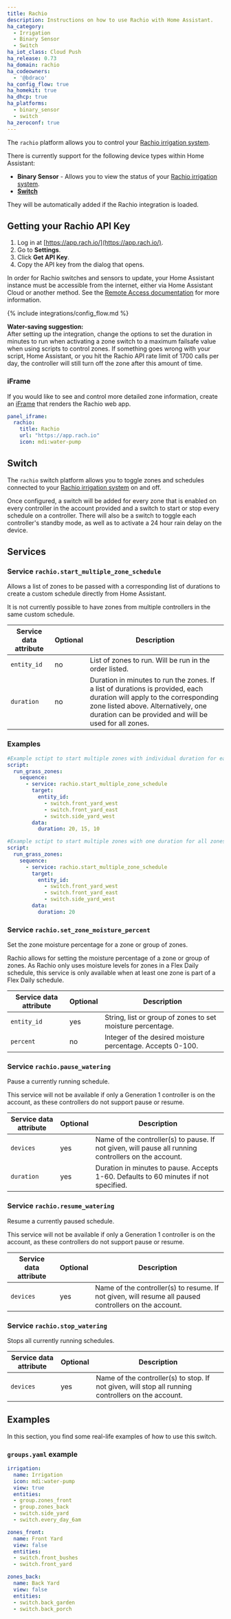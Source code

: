 ```yaml
---
title: Rachio
description: Instructions on how to use Rachio with Home Assistant.
ha_category:
  - Irrigation
  - Binary Sensor
  - Switch
ha_iot_class: Cloud Push
ha_release: 0.73
ha_domain: rachio
ha_codeowners:
  - '@bdraco'
ha_config_flow: true
ha_homekit: true
ha_dhcp: true
ha_platforms:
  - binary_sensor
  - switch
ha_zeroconf: true
---
```


The `rachio` platform allows you to control your [Rachio irrigation system](https://rachio.com/).

There is currently support for the following device types within Home Assistant:

- **Binary Sensor** - Allows you to view the status of your [Rachio irrigation system](https://rachio.com/).
- [**Switch**](#switch)

They will be automatically added if the Rachio integration is loaded.

## Getting your Rachio API Key

1. Log in at [https://app.rach.io/](https://app.rach.io/).
2. Go to **Settings**.
3. Click **Get API Key**.
4. Copy the API key from the dialog that opens.

<div class='note'>

In order for Rachio switches and sensors to update, your Home Assistant instance must be accessible from the internet, either via Home Assistant Cloud or another method. See the [Remote Access documentation](/docs/configuration/remote/) for more information.

</div>

{% include integrations/config_flow.md %}

**Water-saving suggestion:**<br>
After setting up the integration, change the options to set the duration in minutes to run when activating a zone switch to a maximum failsafe value when using scripts to control zones. If something goes wrong with your script, Home Assistant, or you hit the Rachio API rate limit of 1700 calls per day, the controller will still turn off the zone after this amount of time.

</div>

### iFrame

If you would like to see and control more detailed zone information, create an [iFrame](/integrations/panel_iframe/) that renders the Rachio web app.

```yaml
panel_iframe:
  rachio:
    title: Rachio
    url: "https://app.rach.io"
    icon: mdi:water-pump
```

## Switch

The `rachio` switch platform allows you to toggle zones and schedules connected to your [Rachio irrigation system](https://rachio.com/) on and off.

Once configured, a switch will be added for every zone that is enabled on every controller in the account provided and a switch to start or stop every schedule on a controller. There will also be a switch to toggle each controller's standby mode, as well as to activate a 24 hour rain delay on the device.

## Services

### Service `rachio.start_multiple_zone_schedule`

Allows a list of zones to be passed with a corresponding list of durations to create a custom schedule directly from Home Assistant.

<div class='note'>
It is not currently possible to have zones from multiple controllers in the same custom schedule.
</div>

 Service data attribute | Optional | Description |
| ---------------------- | -------- | ----------- |
| `entity_id` | no | List of zones to run. Will be run in the order listed.
| `duration` | no | Duration in minutes to run the zones. If a list of durations is provided, each duration will apply to the corresponding zone listed above. Alternatively, one duration can be provided and will be used for all zones.

### Examples

```yaml
#Example sctipt to start multiple zones with individual duration for each zone.
script:
  run_grass_zones:
    sequence:
      - service: rachio.start_multiple_zone_schedule
        target:
          entity_id:
            - switch.front_yard_west
            - switch.front_yard_east
            - switch.side_yard_west
        data:
          duration: 20, 15, 10
```

```yaml
#Example sctipt to start multiple zones with one duration for all zones.
script:
  run_grass_zones:
    sequence:
      - service: rachio.start_multiple_zone_schedule
        target:
          entity_id:
            - switch.front_yard_west
            - switch.front_yard_east
            - switch.side_yard_west
        data:
          duration: 20
```
### Service `rachio.set_zone_moisture_percent`

Set the zone moisture percentage for a zone or group of zones.

Rachio allows for setting the moisture percentage of a zone or group of zones. As Rachio only uses moisture levels for zones in a Flex Daily schedule, this service is only available when at least one zone is part of a Flex Daily schedule.

| Service data attribute | Optional | Description |
| ---------------------- | -------- | ----------- |
| `entity_id` | yes | String, list or group of zones to set moisture percentage.
| `percent` | no | Integer of the desired moisture percentage. Accepts 0-100.

### Service `rachio.pause_watering`

Pause a currently running schedule.

This service will not be available if only a Generation 1 controller is on the account, as these controllers do not support pause or resume.

| Service data attribute | Optional | Description |
| ---------------------- | -------- | ----------- |
| `devices` | yes | Name of the controller(s) to pause. If not given, will pause all running controllers on the account.
| `duration` | yes | Duration in minutes to pause. Accepts 1-60. Defaults to 60 minutes if not specified.

### Service `rachio.resume_watering`

Resume a currently paused schedule.

This service will not be available if only a Generation 1 controller is on the account, as these controllers do not support pause or resume.

| Service data attribute | Optional | Description |
| ---------------------- | -------- | ----------- |
| `devices` | yes | Name of the controller(s) to resume. If not given, will resume all paused controllers on the account.

### Service `rachio.stop_watering`

Stops all currently running schedules.

| Service data attribute | Optional | Description |
| ---------------------- | -------- | ----------- |
| `devices` | yes | Name of the controller(s) to stop. If not given, will stop all running controllers on the account.

## Examples

In this section, you find some real-life examples of how to use this switch.

### `groups.yaml` example

```yaml
irrigation:
  name: Irrigation
  icon: mdi:water-pump
  view: true
  entities:
  - group.zones_front
  - group.zones_back
  - switch.side_yard
  - switch.every_day_6am

zones_front:
  name: Front Yard
  view: false
  entities:
  - switch.front_bushes
  - switch.front_yard

zones_back:
  name: Back Yard
  view: false
  entities:
  - switch.back_garden
  - switch.back_porch
```
